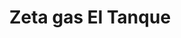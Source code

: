 ---
title: "Zeta gas El Tanque"
url: /apopa/zeta-gas-el-tanque-calle-al-tikal/
shop: Gasflaschen
---